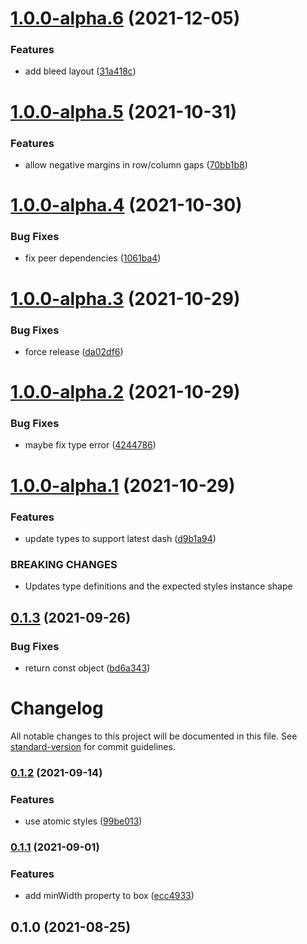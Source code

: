# [1.0.0-alpha.6](https://github.com/dash-ui/layout/compare/v1.0.0-alpha.5...v1.0.0-alpha.6) (2021-12-05)

### Features

- add bleed layout ([31a418c](https://github.com/dash-ui/layout/commit/31a418cf0697251f3cbf664898b162b57f620e4f))

# [1.0.0-alpha.5](https://github.com/dash-ui/layout/compare/v1.0.0-alpha.4...v1.0.0-alpha.5) (2021-10-31)

### Features

- allow negative margins in row/column gaps ([70bb1b8](https://github.com/dash-ui/layout/commit/70bb1b8040db7cc7733febb591c1c9aed9dc1328))

# [1.0.0-alpha.4](https://github.com/dash-ui/layout/compare/v1.0.0-alpha.3...v1.0.0-alpha.4) (2021-10-30)

### Bug Fixes

- fix peer dependencies ([1061ba4](https://github.com/dash-ui/layout/commit/1061ba466092784ddb968877462f72d00d79ee24))

# [1.0.0-alpha.3](https://github.com/dash-ui/layout/compare/v1.0.0-alpha.2...v1.0.0-alpha.3) (2021-10-29)

### Bug Fixes

- force release ([da02df6](https://github.com/dash-ui/layout/commit/da02df6e7b2d763757626f5bf45a3f4c0ff7178c))

# [1.0.0-alpha.2](https://github.com/dash-ui/layout/compare/v1.0.0-alpha.1...v1.0.0-alpha.2) (2021-10-29)

### Bug Fixes

- maybe fix type error ([4244786](https://github.com/dash-ui/layout/commit/4244786096c59f6ce508b721b3cf0b183032839f))

# [1.0.0-alpha.1](https://github.com/dash-ui/layout/compare/v0.1.3...v1.0.0-alpha.1) (2021-10-29)

### Features

- update types to support latest dash ([d9b1a94](https://github.com/dash-ui/layout/commit/d9b1a94b3a337443feafb6fc1d7bb1a9c368d3e1))

### BREAKING CHANGES

- Updates type definitions and the expected styles instance shape

## [0.1.3](https://github.com/dash-ui/layout/compare/v0.1.2...v0.1.3) (2021-09-26)

### Bug Fixes

- return const object ([bd6a343](https://github.com/dash-ui/layout/commit/bd6a343b99dd221a0ce690b150b3b65c74726e12))

# Changelog

All notable changes to this project will be documented in this file. See [standard-version](https://github.com/conventional-changelog/standard-version) for commit guidelines.

### [0.1.2](https://github.com/dash-ui/layout/compare/v0.1.1...v0.1.2) (2021-09-14)

### Features

- use atomic styles ([99be013](https://github.com/dash-ui/layout/commit/99be013f1b9739f97a0e5392b9ed8c6f2449e842))

### [0.1.1](https://github.com/dash-ui/layout/compare/v0.1.0...v0.1.1) (2021-09-01)

### Features

- add minWidth property to box ([ecc4933](https://github.com/dash-ui/layout/commit/ecc4933b6230c2b044f9afaf65d6af0008746339))

## 0.1.0 (2021-08-25)
